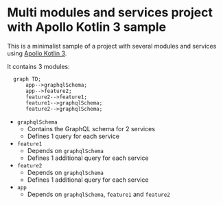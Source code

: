 # Multi modules and services project with Apollo Kotlin 3 sample

This is a minimalist sample of a project with several modules and services
using [Apollo Kotlin 3](https://www.apollographql.com/docs/kotlin).

It contains 3 modules:

```mermaid
  graph TD;
      app-->graphqlSchema;
      app-->feature2;
      feature2-->feature1;
      feature1-->graphqlSchema;
      feature2-->graphqlSchema;
```

- `graphqlSchema`
  - Contains the GraphQL schema for 2 services
  - Defines 1 query for each service
- `feature1`
  - Depends on `graphqlSchema`
  - Defines 1 additional query for each service
- `feature2`
  - Depends on `graphqlSchema`
  - Defines 1 additional query for each service
- `app`
  - Depends on `graphqlSchema`, `feature1` and `feature2`
